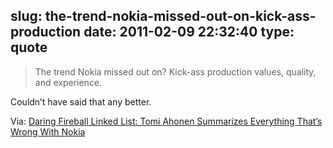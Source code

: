 slug: the-trend-nokia-missed-out-on-kick-ass-production
date: 2011-02-09 22:32:40
type: quote
---

> The trend Nokia missed out on? Kick-ass production values, quality, and experience.

Couldn’t have said that any better.

 Via: [Daring Fireball Linked List: Tomi Ahonen Summarizes Everything That’s Wrong With Nokia](http://daringfireball.net/linked/2011/02/09/ahonen-nokia)
